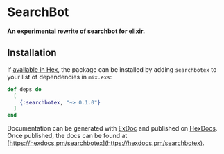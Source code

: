 # SearchBot

**An experimental rewrite of searchbot for elixir.**

## Installation

If [available in Hex](https://hex.pm/docs/publish), the package can be installed
by adding `searchbotex` to your list of dependencies in `mix.exs`:

```elixir
def deps do
  [
    {:searchbotex, "~> 0.1.0"}
  ]
end
```

Documentation can be generated with [ExDoc](https://github.com/elixir-lang/ex_doc)
and published on [HexDocs](https://hexdocs.pm). Once published, the docs can
be found at [https://hexdocs.pm/searchbotex](https://hexdocs.pm/searchbotex).


